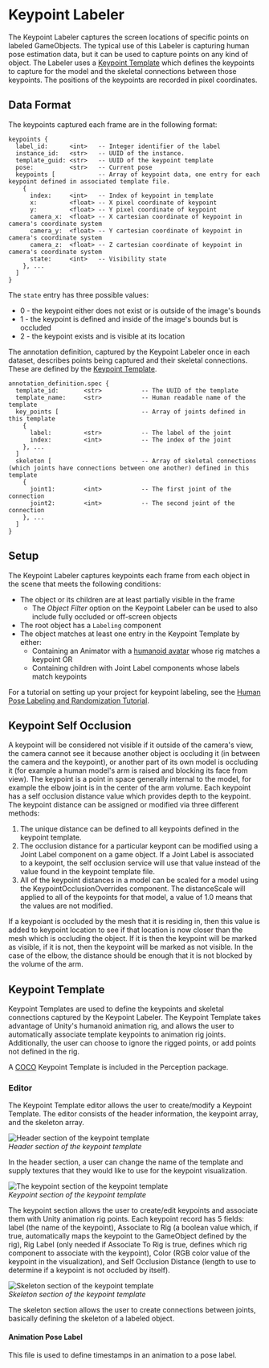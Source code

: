 # Keypoint Labeler

The Keypoint Labeler captures the screen locations of specific points on labeled GameObjects. The typical use of this Labeler is capturing human pose estimation data, but it can be used to capture points on any kind of object. The Labeler uses a [Keypoint Template](#KeypointTemplate) which defines the keypoints to capture for the model and the skeletal connections between those keypoints. The positions of the keypoints are recorded in pixel coordinates.

## Data Format
The keypoints captured each frame are in the following format:
```
keypoints {
  label_id:      <int>   -- Integer identifier of the label
  instance_id:   <str>   -- UUID of the instance.
  template_guid: <str>   -- UUID of the keypoint template
  pose:          <str>   -- Current pose
  keypoints [            -- Array of keypoint data, one entry for each keypoint defined in associated template file.
    {
      index:     <int>   -- Index of keypoint in template
      x:         <float> -- X pixel coordinate of keypoint
      y:         <float> -- Y pixel coordinate of keypoint
      camera_x:  <float> -- X cartesian coordinate of keypoint in camera's coordinate system
      camera_y:  <float> -- Y cartesian coordinate of keypoint in camera's coordinate system
      camera_z:  <float> -- Z cartesian coordinate of keypoint in camera's coordinate system
      state:     <int>   -- Visibility state
    }, ...
  ]
}
```

The `state` entry has three possible values: 
* 0 - the keypoint either does not exist or is outside of the image's bounds
* 1 - the keypoint is defined and inside of the image's bounds but is occluded
* 2 - the keypoint exists and is visible at its location

The annotation definition, captured by the Keypoint Labeler once in each dataset, describes points being captured and their skeletal connections. These are defined by the [Keypoint Template](#KeypointTemplate).
```
annotation_definition.spec {
  template_id:       <str>           -- The UUID of the template
  template_name:     <str>           -- Human readable name of the template
  key_points [                       -- Array of joints defined in this template
    {
      label:         <str>           -- The label of the joint
      index:         <int>           -- The index of the joint
    }, ...
  ]
  skeleton [                         -- Array of skeletal connections (which joints have connections between one another) defined in this template
    {
      joint1:        <int>           -- The first joint of the connection
      joint2:        <int>           -- The second joint of the connection
    }, ...
  ]
}
```

## Setup
The Keypoint Labeler captures keypoints each frame from each object in the scene that meets the following conditions:

* The object or its children are at least partially visible in the frame 
  * The _Object Filter_ option on the Keypoint Labeler can be used to also include fully occluded or off-screen objects
* The root object has a `Labeling` component
* The object matches at least one entry in the Keypoint Template by either:
  * Containing an Animator with a [humanoid avatar](https://docs.unity3d.com/Manual/ConfiguringtheAvatar.html) whose rig matches a keypoint OR
  * Containing children with Joint Label components whose labels match keypoints

For a tutorial on setting up your project for keypoint labeling, see the [Human Pose Labeling and Randomization Tutorial](../HumanPose/TUTORIAL.md).

## Keypoint Self Occlusion
A keypoint will be considered not visible if it outside of the camera's view, the camera cannot see it because
another object is occluding it (in between the camera and the keypoint), or another part of its own model is occluding it (for
example a human model's arm is raised and blocking its face from view). The keypoint is a point in space generally internal
to the model, for example the elbow joint is in the center of the arm volume. Each keypoint has a self occlusion distance value
which provides depth to the keypoint. The keypoint distance can be assigned or modified via three different methods: 
1) The unique distance can be defined to all keypoints defined in the keypoint template.
2) The occlusion distance for a particular keypont can be modified using a Joint Label component on a game object. If a Joint Label
is associated to a keypoint, the self occlusion service will use that value instead of the value found in the keypoint template file.
3) All of the keypoint distances in a model can be scaled for a model using the KeypointOcclusionOverrides component. The distanceScale will
applied to all of the keypoints for that model, a value of 1.0 means that the values are not modified.

If a keypoiant is occluded by the mesh that it is residing in, then this value is added to keypoint location to see if that 
location is now closer than the mesh which is occluding the object. If it is then the keypoint will be marked as visible, 
if it is not, then the keypoint will be marked as not visible. In the case of the elbow, the distance should be enough that 
it is not blocked by the volume of the arm.  

## <a name="KeypointTemplate">Keypoint Template</a>

Keypoint Templates are used to define the keypoints and skeletal connections captured by the Keypoint Labeler. The Keypoint Template takes advantage of Unity's humanoid animation rig, and allows the user to automatically associate template keypoints to animation rig joints. Additionally, the user can choose to ignore the rigged points, or add points not defined in the rig.

A [COCO](https://cocodataset.org/#home) Keypoint Template is included in the Perception package.

### Editor

The Keypoint Template editor allows the user to create/modify a Keypoint Template. The editor consists of the header information, the keypoint array, and the skeleton array.

![Header section of the keypoint template](../images/keypoint_template_header.png)
<br/>_Header section of the keypoint template_

In the header section, a user can change the name of the template and supply textures that they would like to use for the keypoint visualization.

![The keypoint section of the keypoint template](../images/keypoint_template_keypoints.png)
<br/>_Keypoint section of the keypoint template_

The keypoint section allows the user to create/edit keypoints and associate them with Unity animation rig points. Each keypoint record
has 5 fields: label (the name of the keypoint), Associate to Rig (a boolean value which, if true, automatically maps the keypoint to
the GameObject defined by the rig), Rig Label (only needed if Associate To Rig is true, defines which rig component to associate with
the keypoint), Color (RGB color value of the keypoint in the visualization), and Self Occlusion Distance (length to use to determine if a 
keypoint is not occluded by itself).

![Skeleton section of the keypoint template](../images/keypoint_template_skeleton.png)
<br/>_Skeleton section of the keypoint template_

The skeleton section allows the user to create connections between joints, basically defining the skeleton of a labeled object.

#### Animation Pose Label

This file is used to define timestamps in an animation to a pose label.
